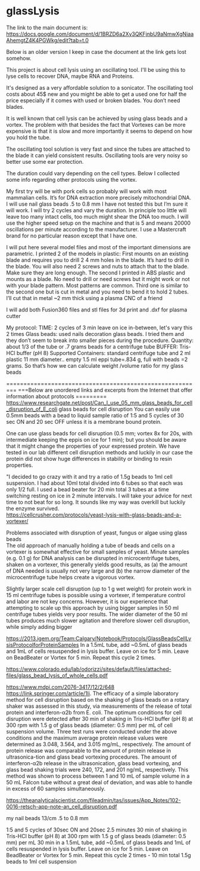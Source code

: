 # glassLysis


The link to the main document is: https://docs.google.com/document/d/1BRZD6a2Xy3QKFjnbU9aNmwXgNiaaAhemgtZ4K4PGWkg/edit?tab=t.0

Below is an older version I keep in case the document at the link gets lost somehow.

This project is about cell lysis using an oscillating tool.
I'll be using this to lyse cells to recover DNA, maybe RNA and Proteins.

It's designed as a very affordable solution to a sonicator. The oscillating tool costs about 45$ new and you might be able to get a used one for half the price especially if it comes with used or broken blades. You don’t need blades.

It is well known that cell lysis can be achieved by using glass beads and a vortex. The problem with that besides the fact that Vortexes can be more expensive is that it is slow and more importantly it seems to depend on how you hold the tube.

The oscillating tool solution is very fast and since the tubes are attached to the blade it can yield consistent results. Oscillating tools are very noisy so better use some ear protection.

The duration could vary depending on the cell types. Below I collected some info regarding other protocols using the vortex.

My first try will be with pork cells so probably will work with most mammalian cells. It’s for DNA extraction more precisely mitochondrial DNA.
I will use nail glass beads .5 to 0.8 mm
I have not tested this but I’m sure it will work. I will try 2 cycles and vary the duration. In principle too little will leave too many intact cells, too much might shear the DNA too much. I will use the higher speed setup on the machine and that is 5 and means 20000 oscillations per minute according to the manufacturer. I use a Mastercraft brand for no particular reason except that I have one.

I will put here several model files and most of the important dimensions are parametric.
I printed 2 of the models in plastic:
	First mounts on an existing blade and requires you to drill 2 4 mm holes in the blade. It’s hard to drill in the blade. You will also need 2 screws and nuts to attach that to the blade. Make sure they are long enough.
	The second I printed in ABS plastic and mounts as a blade. No need to drill or need screws but it might work or not with your blade pattern. Most patterns are common.
	Third one is similar to the second one but is cut in metal and you need to bend it to hold 2 tubes. I’ll cut that in metal ~2 mm thick using a plasma CNC of a friend

I will add both Fusion360 files and stl files for 3d print and .dxf for plasma cutter



My protocol:
TIME: 2 cycles of 3 min leave on ice in-between, let's vary this 2 times
Glass beads: used nails decoration glass beads. I tried them and they don’t seem to break into smaller pieces during the procedure.
Quantity: about 1/3 of the tube or .7 grams beads for a centrifuge tube
BUFFER: Tris-HCl buffer (pH 8)
Supported Containers: standard centrifuge tube and 2 ml plastic 11 mm diameter..
empty 1.5 ml eppi tube=.834 g, full with beads =2 grams. So that’s how we can calculate weight /volume ratio for my glass beads


=========================================================
===Below are unordered links and excerpts from the Internet that offer information about protocols =========
https://www.researchgate.net/post/Can_I_use_05_mm_glass_beads_for_cell_disruption_of_E_coli
glass beads for cell disruption
You can easily use 0.5mm beads with a bead to liquid sample ratio of 1:5 and 5 cycles of 30 sec ON and 20 sec OFF unless it is a membrane bound protein.

One can use glass beads for cell disruption (0.5 mm; vortex 8x for 20s, with intermediate keeping the eppis on ice for 1 min); but you should be aware that it might change the properties of your expressed protein. We have tested in our lab different cell disruption methods and luckily in our case the protein did not show huge differences in stability or binding to resin properties.

"I decided to go crazy with it and try a ratio of 1.5g beads to 1ml cell suspension. I had about 10ml total divided into 6 tubes so that each was only 1/2 full.  I used a bead beater for 20 min total 3 tubes at a time switching resting on ice in 2 minute intervals. I will take your advice for next time to not beat for so long. It sounds like my way was overkill but luckily the enzyme survived. 	
https://cellcrusher.com/protocols/yeast-lysis-with-glass-beads-and-a-vortexer/

Problems associated with disruption of yeast, fungus or algae using glass beads      
The old approach of manually holding a tube of beads and cells on a vortexer is somewhat effective for small samples of yeast.  Minute samples (e.g. 0.1 g) for DNA analysis can be disrupted in microcentrifuge tubes, shaken on a vortexer, this generally yields good results, as (a) the amount of DNA needed is usually not very large and (b) the narrow diameter of the microcentrifuge tube helps create a vigorous vortex.

Slightly larger scale cell disruption (up to 1 g wet weight) for protein work in 15 ml centrifuge tubes is possible using a vortexer, if temperature control and labor are not key concerns.  However, it is our experience that attempting to scale up this approach by using bigger samples in 50 ml centrifuge tubes yields very poor results.  The wider diameter of the 50 ml tubes produces much slower agitation and therefore slower cell disruption, while simply adding bigger

https://2013.igem.org/Team:Calgary/Notebook/Protocols/GlassBeadsCellLysisProtocolforProteinSamples
In a 1.5mL tube, add ~0.5mL of glass beads and 1mL of cells resuspended in lysis buffer.
Leave on ice for 5 min. Leave on BeadBeater or Vortex for 5 min. Repeat this cycle 2 times.


https://www.colorado.edu/lab/odorizzi/sites/default/files/attached-files/glass_bead_lysis_of_whole_cells.pdf

https://www.mdpi.com/2076-3417/12/2/648
https://link.springer.com/article/1li. The efficacy of a simple laboratory method for cell disruption based on the shaking of glass beads on a rotary shaker was assessed in this study, via measurements of the release of total protein and interferon-α2b from E. coli. The optimum conditions for cell disruption were detected after 30 min of shaking in Tris-HCl buffer (pH 8) at 300 rpm with 1.5 g of glass beads (diameter: 0.5 mm) per mL of cell suspension volume. Three test runs were conducted under the above conditions and the maximum average protein release values were determined as 3.048, 3.564, and 3.015 mg/mL, respectively. The amount of protein release was comparable to the amount of protein release in ultrasonica-tion and glass bead vortexing procedures. The amount of interferon-α2b release in the ultrasonication, glass bead vortexing, and glass bead shaking trials were 240, 172, and 201 ng/mL, respectively. This method was shown to process between 1 and 10 mL of sample volume in a 50 mL Falcon tube without a great deal of deviation, and was able to handle in excess of 60 samples simultaneously.

https://theanalyticalscientist.com/fileadmin/tas/issues/App_Notes/102-0016-retsch-app-note-an_cell_disruption.pdf	

my nail beads 13/cm .5 to 0.8 mm


1:5 and 5 cycles of 30sec ON and 20sec 2.5 minutes
30 min of shaking in Tris-HCl buffer (pH 8) at 300 rpm with 1.5 g of glass beads (diameter: 0.5 mm) per mL 30 min
in a 1.5mL tube, add ~0.5mL of glass beads and 1mL of cells resuspended in lysis buffer.
Leave on ice for 5 min. Leave on BeadBeater or Vortex for 5 min. Repeat this cycle 2 times - 10 min total
1.5g beads to 1ml cell suspension









